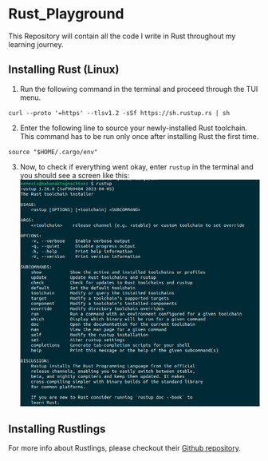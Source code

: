 # Rust_Playground
This Repository will contain all the code I write in Rust throughout my learning journey.

## Installing Rust (Linux)
1. Run the following command in the terminal and proceed through the TUI menu.
  ```
  curl --proto '=https' --tlsv1.2 -sSf https://sh.rustup.rs | sh
  ```
2. Enter the following line to source your newly-installed Rust toolchain. This command has to be run only once after installing Rust the first time.
  ```
  source "$HOME/.cargo/env"
  ```
3. Now, to check if everything went okay, enter `rustup` in the terminal and you should see a screen like this:
![](README_Photos/rustup.png)


## Installing Rustlings
For more info about Rustlings, please checkout their [Github repository](https://github.com/rust-lang/rustlings).
